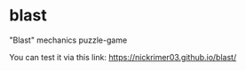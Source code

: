# blast
"Blast" mechanics puzzle-game

You can test it via this link: https://nickrimer03.github.io/blast/
